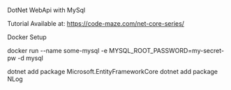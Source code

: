 
DotNet WebApi with MySql

Tutorial Available at: https://code-maze.com/net-core-series/

Docker Setup

docker run --name some-mysql -e MYSQL_ROOT_PASSWORD=my-secret-pw -d mysql


dotnet add package Microsoft.EntityFrameworkCore
dotnet add package NLog
